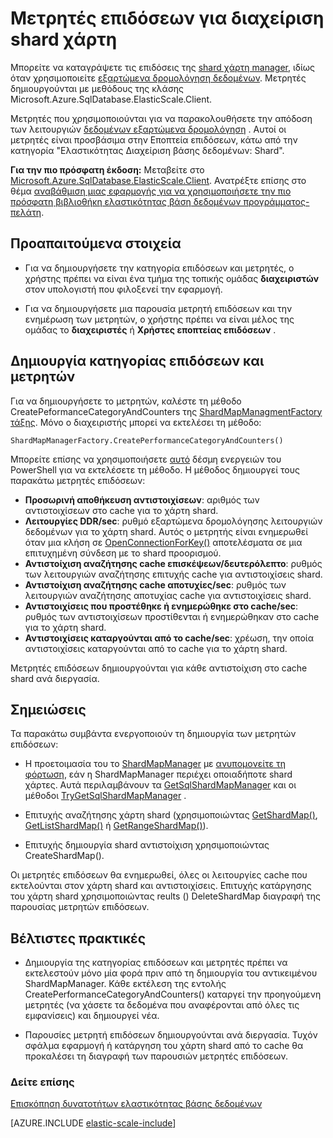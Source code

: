 <properties
    pageTitle="Μετρητές επιδόσεων για διαχείριση shard χάρτη"
    description="ShardMapManager κλάσης και δεδομένων εξαρτώμενα δρομολόγησης μετρητές επιδόσεων"
    services="sql-database"
    documentationCenter=""
    manager="jhubbard"
    authors="SilviaDoomra"
    editor=""/>

<tags
    ms.service="sql-database"
    ms.workload="sql-database"
    ms.tgt_pltfrm="na"
    ms.devlang="na"
    ms.topic="article"
    ms.date="05/23/2016"
    ms.author="SilviaDoomra"/>

# <a name="performance-counters-for-shard-map-manager"></a>Μετρητές επιδόσεων για διαχείριση shard χάρτη

Μπορείτε να καταγράψετε τις επιδόσεις της [shard χάρτη manager](sql-database-elastic-scale-shard-map-management.md), ιδίως όταν χρησιμοποιείτε [εξαρτώμενα δρομολόγηση δεδομένων](sql-database-elastic-scale-data-dependent-routing.md). Μετρητές δημιουργούνται με μεθόδους της κλάσης Microsoft.Azure.SqlDatabase.ElasticScale.Client.  

Μετρητές που χρησιμοποιούνται για να παρακολουθήσετε την απόδοση των λειτουργιών [δεδομένων εξαρτώμενα δρομολόγηση](sql-database-elastic-scale-data-dependent-routing.md) . Αυτοί οι μετρητές είναι προσβάσιμα στην Εποπτεία επιδόσεων, κάτω από την κατηγορία "Ελαστικότητας Διαχείριση βάσης δεδομένων: Shard".

**Για την πιο πρόσφατη έκδοση:** Μεταβείτε στο [Microsoft.Azure.SqlDatabase.ElasticScale.Client](https://www.nuget.org/packages/Microsoft.Azure.SqlDatabase.ElasticScale.Client/). Ανατρέξτε επίσης στο θέμα [αναβάθμιση μιας εφαρμογής για να χρησιμοποιήσετε την πιο πρόσφατη βιβλιοθήκη ελαστικότητας βάση δεδομένων προγράμματος-πελάτη](sql-database-elastic-scale-upgrade-client-library.md).

## <a name="prerequisites"></a>Προαπαιτούμενα στοιχεία

* Για να δημιουργήσετε την κατηγορία επιδόσεων και μετρητές, ο χρήστης πρέπει να είναι ένα τμήμα της τοπικής ομάδας **διαχειριστών** στον υπολογιστή που φιλοξενεί την εφαρμογή.  

* Για να δημιουργήσετε μια παρουσία μετρητή επιδόσεων και την ενημέρωση των μετρητών, ο χρήστης πρέπει να είναι μέλος της ομάδας το **διαχειριστές** ή **Χρήστες εποπτείας επιδόσεων** . 

## <a name="create-performance-category-and-counters"></a>Δημιουργία κατηγορίας επιδόσεων και μετρητών 

Για να δημιουργήσετε το μετρητών, καλέστε τη μέθοδο CreatePeformanceCategoryAndCounters της [ShardMapManagmentFactory τάξης](https://msdn.microsoft.com/library/azure/microsoft.azure.sqldatabase.elasticscale.shardmanagement.shardmapmanagerfactory.aspx). Μόνο ο διαχειριστής μπορεί να εκτελέσει τη μέθοδο: 

    ShardMapManagerFactory.CreatePerformanceCategoryAndCounters()  

Μπορείτε επίσης να χρησιμοποιήσετε [αυτό](https://gallery.technet.microsoft.com/scriptcenter/Elastic-DB-Tools-for-Azure-17e3d283) δέσμη ενεργειών του PowerShell για να εκτελέσετε τη μέθοδο. Η μέθοδος δημιουργεί τους παρακάτω μετρητές επιδόσεων:  

* **Προσωρινή αποθήκευση αντιστοιχίσεων**: αριθμός των αντιστοιχίσεων στο cache για το χάρτη shard.
*  **Λειτουργίες DDR/sec**: ρυθμό εξαρτώμενα δρομολόγησης λειτουργιών δεδομένων για το χάρτη shard. Αυτός ο μετρητής είναι ενημερωθεί όταν μια κλήση σε [OpenConnectionForKey()](https://msdn.microsoft.com/library/azure/microsoft.azure.sqldatabase.elasticscale.shardmanagement.shardmap.openconnectionforkey.aspx) αποτελέσματα σε μια επιτυχημένη σύνδεση με το shard προορισμού. 
*  **Αντιστοίχιση αναζήτησης cache επισκέψεων/δευτερόλεπτο**: ρυθμός των λειτουργιών αναζήτησης επιτυχής cache για αντιστοιχίσεις shard. 
*  **Αντιστοίχιση αναζήτησης cache αποτυχίες/sec**: ρυθμός των λειτουργιών αναζήτησης αποτυχίας cache για αντιστοιχίσεις shard.
*  **Αντιστοιχίσεις που προστέθηκε ή ενημερώθηκε στο cache/sec**: ρυθμός των αντιστοιχίσεων προστίθενται ή ενημερώθηκαν στο cache για το χάρτη shard. 
*  **Αντιστοιχίσεις καταργούνται από το cache/sec**: χρέωση, την οποία αντιστοιχίσεις καταργούνται από το cache για το χάρτη shard. 

Μετρητές επιδόσεων δημιουργούνται για κάθε αντιστοίχιση στο cache shard ανά διεργασία.  


## <a name="notes"></a>Σημειώσεις
Τα παρακάτω συμβάντα ενεργοποιούν τη δημιουργία των μετρητών επιδόσεων:  

* Η προετοιμασία του το [ShardMapManager](https://msdn.microsoft.com/library/azure/microsoft.azure.sqldatabase.elasticscale.shardmanagement.shardmapmanager.aspx) με [ανυπομονείτε τη φόρτωση](https://msdn.microsoft.com/library/azure/microsoft.azure.sqldatabase.elasticscale.shardmanagement.shardmapmanagerloadpolicy.aspx), εάν η ShardMapManager περιέχει οποιαδήποτε shard χάρτες. Αυτά περιλαμβάνουν τα [GetSqlShardMapManager](https://msdn.microsoft.com/library/azure/microsoft.azure.sqldatabase.elasticscale.shardmanagement.shardmapmanagerfactory.getsqlshardmapmanager.aspx?f=255&MSPPError=-2147217396#M:Microsoft.Azure.SqlDatabase.ElasticScale.ShardManagement.ShardMapManagerFactory.GetSqlShardMapManager%28System.String,Microsoft.Azure.SqlDatabase.ElasticScale.ShardManagement.ShardMapManagerLoadPolicy%29) και οι μέθοδοι [TryGetSqlShardMapManager](https://msdn.microsoft.com/library/azure/microsoft.azure.sqldatabase.elasticscale.shardmanagement.shardmapmanagerfactory.trygetsqlshardmapmanager.aspx) .
* Επιτυχής αναζήτησης χάρτη shard (χρησιμοποιώντας [GetShardMap()](https://msdn.microsoft.com/library/azure/dn824215.aspx), [GetListShardMap()](https://msdn.microsoft.com/library/azure/dn824212.aspx) ή [GetRangeShardMap()](https://msdn.microsoft.com/library/azure/dn824173.aspx)). 

* Επιτυχής δημιουργία shard αντιστοίχιση χρησιμοποιώντας CreateShardMap().

Οι μετρητές επιδόσεων θα ενημερωθεί, όλες οι λειτουργίες cache που εκτελούνται στον χάρτη shard και αντιστοιχίσεις. Επιτυχής κατάργησης του χάρτη shard χρησιμοποιώντας reults () DeleteShardMap διαγραφή της παρουσίας μετρητών επιδόσεων.  

## <a name="best-practices"></a>Βέλτιστες πρακτικές

* Δημιουργία της κατηγορίας επιδόσεων και μετρητές πρέπει να εκτελεστούν μόνο μία φορά πριν από τη δημιουργία του αντικειμένου ShardMapManager. Κάθε εκτέλεση της εντολής CreatePerformanceCategoryAndCounters() καταργεί την προηγούμενη μετρητές (να χάσετε τα δεδομένα που αναφέρονται από όλες τις εμφανίσεις) και δημιουργεί νέα.  

* Παρουσίες μετρητή επιδόσεων δημιουργούνται ανά διεργασία. Τυχόν σφάλμα εφαρμογή ή κατάργηση του χάρτη shard από το cache θα προκαλέσει τη διαγραφή των παρουσιών μετρητές επιδόσεων.  

### <a name="see-also"></a>Δείτε επίσης

[Επισκόπηση δυνατοτήτων ελαστικότητας βάσης δεδομένων](sql-database-elastic-scale-introduction.md)  

[AZURE.INCLUDE [elastic-scale-include](../../includes/elastic-scale-include.md)]

<!--Anchors-->
<!--Image references-->

